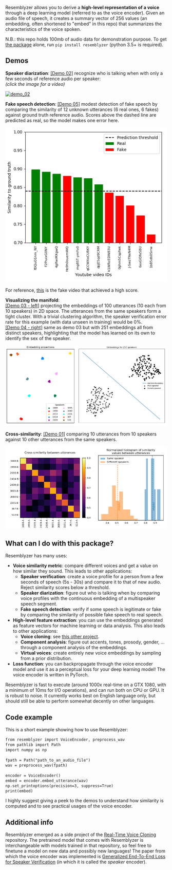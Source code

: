 Resemblyzer allows you to derive a **high-level representation of a voice** through a deep learning model (referred to as the voice encoder). Given an audio file of speech, it creates a summary vector of 256 values (an embedding, often shortened to "embed" in this repo) that summarizes the characteristics of the voice spoken. 

N.B.: this repo holds 100mb of audio data for demonstration purpose. To get [the package](https://pypi.org/project/Resemblyzer/) alone, run `pip install resemblyzer` (python 3.5+ is required).

## Demos
**Speaker diarization**: [\[Demo 02\]](https://github.com/resemble-ai/Resemblyzer/blob/master/demo02_diarization.py) recognize who is talking when with only a few seconds of reference audio per speaker:  
*(click the image for a video)*

[![demo_02](https://i.imgur.com/2MpNauG.png)](https://streamable.com/uef39)

**Fake speech detection**: [\[Demo 05\]](https://github.com/resemble-ai/Resemblyzer/blob/master/demo05_fake_speech_detection.py) modest detection of fake speech by comparing the similarity of 12 unknown utterances (6 real ones, 6 fakes) against ground truth reference audio. Scores above the dashed line are predicted as real, so the model makes one error here.

![demo_05](plots/fake_speech_detection.png?raw=true)

For reference, [this](https://www.youtube.com/watch?v=Ho9h0ouemWQ) is the fake video that achieved a high score.

**Visualizing the manifold**:  
[\[Demo 03 - left\]](https://github.com/resemble-ai/Resemblyzer/blob/master/demo03_projection.py) projecting the embeddings of 100 utterances (10 each from 10 speakers) in 2D space. The utterances from the same speakers form a tight cluster. With a trivial clustering algorithm, the speaker verification error rate for this example (with data unseen in training) would be 0%.  
[\[Demo 04 - right\]](https://github.com/resemble-ai/Resemblyzer/blob/master/demo04_clustering.py) same as demo 03 but with 251 embeddings all from distinct speakers, highlighting that the model has learned on its own to identify the sex of the speaker.

![demo_03_04](plots/all_clustering.png?raw=true)

**Cross-similarity**: [\[Demo 01\]](https://github.com/resemble-ai/Resemblyzer/blob/master/demo01_similarity.py) comparing 10 utterances from 10 speakers against 10 other utterances from the same speakers.

![demo_01](plots/sim_matrix_1.png?raw=true)



## What can I do with this package?
Resemblyzer has many uses:
- **Voice similarity metric**: compare different voices and get a value on how similar they sound. This leads to other applications:
  - **Speaker verification**: create a voice profile for a person from a few seconds of speech (5s - 30s) and compare it to that of new audio. Reject similarity scores below a threshold.
  - **Speaker diarization**: figure out who is talking when by comparing voice profiles with the continuous embedding of a multispeaker speech segment.
  - **Fake speech detection**: verify if some speech is legitimate or fake by comparing the similarity of possible fake speech to real speech.
- **High-level feature extraction**: you can use the embeddings generated as feature vectors for machine learning or data analysis. This also leads to other applications:
  - **Voice cloning**: see [this other project](https://github.com/CorentinJ/Real-Time-Voice-Cloning).
  - **Component analysis**: figure out accents, tones, prosody, gender, ... through a component analysis of the embeddings.
  - **Virtual voices**: create entirely new voice embeddings by sampling from a prior distribution.
- **Loss function**: you can backpropagate through the voice encoder model and use it as a perceptual loss for your deep learning model! The voice encoder is written in PyTorch.

Resemblyzer is fast to execute (around 1000x real-time on a GTX 1080, with a minimum of 10ms for I/O operations), and can run both on CPU or GPU. It is robust to noise. It currently works best on English language only, but should still be able to perform somewhat decently on other languages.


## Code example
This is a short example showing how to use Resemblyzer:
```
from resemblyzer import VoiceEncoder, preprocess_wav
from pathlib import Path
import numpy as np

fpath = Path("path_to_an_audio_file")
wav = preprocess_wav(fpath)

encoder = VoiceEncoder()
embed = encoder.embed_utterance(wav)
np.set_printoptions(precision=3, suppress=True)
print(embed)
```

I highly suggest giving a peek to the demos to understand how similarity is computed and to see practical usages of the voice encoder.

## Additional info
Resemblyzer emerged as a side project of the [Real-Time Voice Cloning](https://github.com/CorentinJ/Real-Time-Voice-Cloning) repository. The pretrained model that comes with Resemblyzer is interchangeable with models trained in that repository, so feel free to finetune a model on new data and possibly new languages! The paper from which the voice encoder was implemented is [Generalized End-To-End Loss for Speaker Verification](https://arxiv.org/pdf/1710.10467.pdf) (in which it is called the *speaker* encoder).
